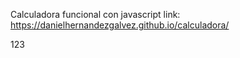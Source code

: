 Calculadora funcional con javascript
link: https://danielhernandezgalvez.github.io/calculadora/

123
